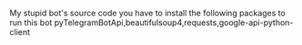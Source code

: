 My stupid bot's source code
you have to install the following packages to run this bot
pyTelegramBotApi,beautifulsoup4,requests,google-api-python-client
